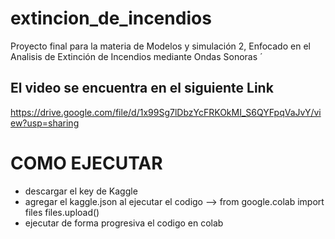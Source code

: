 # extincion_de_incendios
Proyecto final para la materia de Modelos y simulación 2, Enfocado en el  Analisis de Extinción de Incendios mediante Ondas Sonoras  ́


## El video se encuentra en el siguiente Link
https://drive.google.com/file/d/1x99Sg7lDbzYcFRKOkMI_S6QYFpqVaJvY/view?usp=sharing

# COMO EJECUTAR
- descargar el key de Kaggle
- agregar el kaggle.json al ejecutar el codigo -->
  from google.colab import files
  files.upload()
- ejecutar de forma progresiva el codigo en colab
